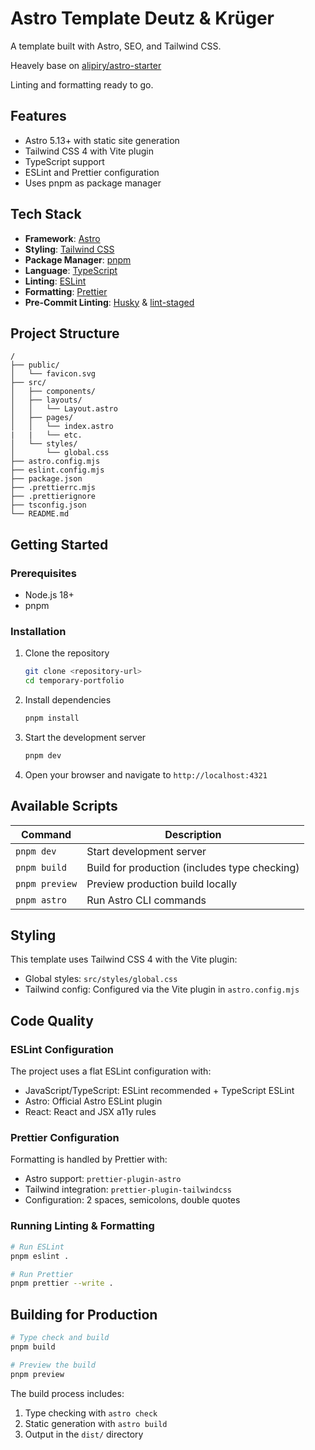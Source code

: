 # Astro Template Deutz & Krüger

A template built with Astro, SEO, and Tailwind CSS.

Heavely base on [alipiry/astro-starter](https://github.com/alipiry/astro-starter)

Linting and formatting ready to go.

## Features

- Astro 5.13+ with static site generation
- Tailwind CSS 4 with Vite plugin
- TypeScript support
- ESLint and Prettier configuration
- Uses pnpm as package manager

## Tech Stack

- **Framework**: [Astro](https://astro.build/)
- **Styling**: [Tailwind CSS](https://tailwindcss.com/)
- **Package Manager**: [pnpm](https://pnpm.io/)
- **Language**: [TypeScript](https://www.typescriptlang.org/)
- **Linting**: [ESLint](https://eslint.org/)
- **Formatting**: [Prettier](https://prettier.io/)
- **Pre-Commit Linting**: [Husky](https://typicode.github.io/husky/) & [lint-staged](https://github.com/lint-staged/lint-staged)

## Project Structure

```text
/
├── public/
│   └── favicon.svg
├── src/
│   ├── components/
│   ├── layouts/
│   │   └── Layout.astro
│   ├── pages/
│   │   └── index.astro
|   |   └── etc.
│   └── styles/
│       └── global.css
├── astro.config.mjs
├── eslint.config.mjs
├── package.json
├── .prettierrc.mjs
├── .prettierignore
├── tsconfig.json
└── README.md
```

## Getting Started

### Prerequisites

- Node.js 18+
- pnpm

### Installation

1. Clone the repository

   ```bash
   git clone <repository-url>
   cd temporary-portfolio
   ```

2. Install dependencies

   ```bash
   pnpm install
   ```

3. Start the development server

   ```bash
   pnpm dev
   ```

4. Open your browser and navigate to `http://localhost:4321`

## Available Scripts

| Command        | Description                                   |
| -------------- | --------------------------------------------- |
| `pnpm dev`     | Start development server                      |
| `pnpm build`   | Build for production (includes type checking) |
| `pnpm preview` | Preview production build locally              |
| `pnpm astro`   | Run Astro CLI commands                        |

## Styling

This template uses Tailwind CSS 4 with the Vite plugin:

- Global styles: `src/styles/global.css`
- Tailwind config: Configured via the Vite plugin in `astro.config.mjs`

## Code Quality

### ESLint Configuration

The project uses a flat ESLint configuration with:

- JavaScript/TypeScript: ESLint recommended + TypeScript ESLint
- Astro: Official Astro ESLint plugin
- React: React and JSX a11y rules

### Prettier Configuration

Formatting is handled by Prettier with:

- Astro support: `prettier-plugin-astro`
- Tailwind integration: `prettier-plugin-tailwindcss`
- Configuration: 2 spaces, semicolons, double quotes

### Running Linting & Formatting

```bash
# Run ESLint
pnpm eslint .

# Run Prettier
pnpm prettier --write .
```

## Building for Production

```bash
# Type check and build
pnpm build

# Preview the build
pnpm preview
```

The build process includes:

1. Type checking with `astro check`
2. Static generation with `astro build`
3. Output in the `dist/` directory
